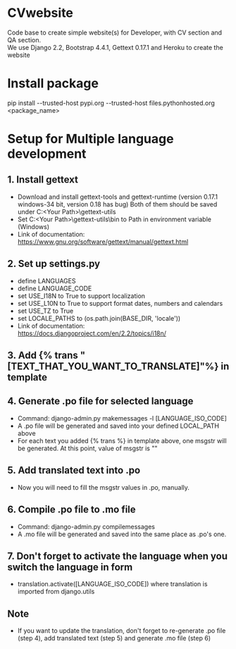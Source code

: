 # CVwebsite
Code base to create simple website(s) for Developer, with CV section and QA section. <br>
We use Django 2.2, Bootstrap 4.4.1, Gettext 0.17.1 and Heroku to create the website

# Install package
pip install --trusted-host pypi.org --trusted-host files.pythonhosted.org <package_name>

# Setup for Multiple language development
## 1. Install gettext 
- Download and install gettext-tools and gettext-runtime (version 0.17.1 windows-34 bit, version 0.18 has bug)
  Both of them should be saved under C:\<Your Path>\gettext-utils
- Set C:\<Your Path>\gettext-utils\bin to Path in environment variable (Windows)
- Link of documentation: https://www.gnu.org/software/gettext/manual/gettext.html
## 2. Set up settings.py
- define LANGUAGES
- define LANGUAGE_CODE
- set USE_I18N to True to support localization
- set USE_L10N to True to support format dates, numbers and calendars
- set USE_TZ to True
- set LOCALE_PATHS to (os.path.join(BASE_DIR, 'locale'))
- Link of documentation: https://docs.djangoproject.com/en/2.2/topics/i18n/
## 3. Add {% trans "[TEXT_THAT_YOU_WANT_TO_TRANSLATE]"%} in template
## 4. Generate .po file for selected language
- Command: django-admin.py makemessages -l [LANGUAGE_ISO_CODE]
- A .po file will be generated and saved into your defined LOCAL_PATH above
- For each text you added {% trans %} in template above, one msgstr will be generated. At this point, value of msgstr is ""
## 5. Add translated text into .po
- Now you will need to fill the msgstr values in .po, manually.
## 6. Compile .po file to .mo file
- Command: django-admin.py compilemessages
- A .mo file will be generated and saved into the same place as .po's one.
## 7. Don't forget to activate the language when you switch the language in form
- translation.activate([LANGUAGE_ISO_CODE]) where translation is imported from django.utils
## Note
- If you want to update the translation, don't forget to re-generate .po file (step 4), add translated text (step 5) and generate .mo file (step 6)

